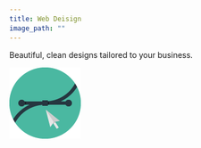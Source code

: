 ```yaml
---
title: Web Deisign
image_path: ""
---
```


Beautiful, clean designs tailored to your business.

![](/uploads/versions/vector-1_128px---x----128-128x---.png)

